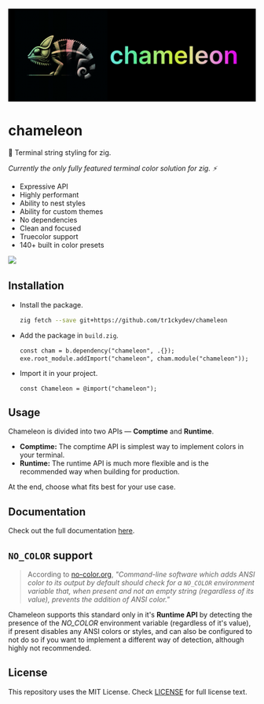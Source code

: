![](./res/banner.png)

# chameleon

🦎 Terminal string styling for zig.

*Currently the only fully featured terminal color solution for zig. ⚡*

- Expressive API
- Highly performant
- Ability to nest styles
- Ability for custom themes
- No dependencies
- Clean and focused
- Truecolor support
- 140+ built in color presets

![](./res/showcase.png)



## Installation

- Install the package.

  ```bash
  zig fetch --save git+https://github.com/tr1ckydev/chameleon
  ```

- Add the package in `build.zig`.

  ```zig
  const cham = b.dependency("chameleon", .{});
  exe.root_module.addImport("chameleon", cham.module("chameleon"));
  ```

- Import it in your project.

  ```zig
  const Chameleon = @import("chameleon");
  ```



## Usage

Chameleon is divided into two APIs — **Comptime** and **Runtime**.

- **Comptime:** The comptime API is simplest way to implement colors in your terminal.
- **Runtime:** The runtime API is much more flexible and is the recommended way when building for production.

At the end, choose what fits best for your use case.



## Documentation

Check out the full documentation [here](https://github.com/tr1ckydev/chameleon/blob/main/DOCUMENTATION.md).



## `NO_COLOR` support

> According to [no-color.org](https://no-color.org/), *"Command-line software which adds ANSI color to its output by default should check for a `NO_COLOR` environment variable that, when present and not an empty string (regardless of its value), prevents the addition of ANSI color."*
>

Chameleon supports this standard only in it's **Runtime API** by detecting the presence of the *NO_COLOR* environment variable (regardless of it's value), if present disables any ANSI colors or styles, and can also be configured to not do so if you want to implement a different way of detection, although highly not recommended.



## License

This repository uses the MIT License. Check [LICENSE](https://github.com/tr1ckydev/chameleon/blob/main/LICENSE) for full license text.

